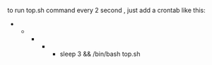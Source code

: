 to run top.sh command every 2 second , just add a crontab like this:

* * * * * sleep 3 && /bin/bash top.sh
